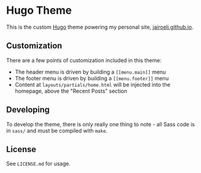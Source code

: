 # Hugo Theme

This is the custom [Hugo](https://gohugo.io) theme powering my personal site, [jairoeli.github.io](https://jairoeli.github.io).

## Customization

There are a few points of customization included in this theme:

- The header menu is driven by building a `[[menu.main]]` menu
- The footer menu is driven by building a `[[menu.footer]]` menu
- Content at `layouts/partials/home.html` will be injected into the homepage, above the "Recent Posts" section

## Developing

To develop the theme, there is only really one thing to note - all Sass code is in `sass/` and must be compiled with `make`.

## License

See `LICENSE.md` for usage.
